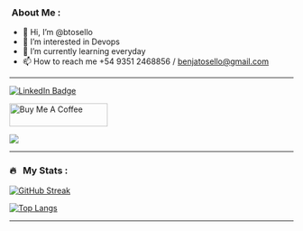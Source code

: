 ### &nbsp;About Me :

- 👋 Hi, I’m @btosello
- 👀 I’m interested in Devops
- 🌱 I’m currently learning everyday
- 📫 How to reach me +54 9351 2468856 / benjatosello@gmail.com

---

<p align="left">
<a href="https://www.linkedin.com/in/btosello"><img src="https://img.shields.io/badge/LinkedIn-blue?style=for-the-badge&logo=linkedin&logoColor=white" alt="LinkedIn Badge"></a>
</p>
<p align="left">
<a href="https://www.buymeacoffee.com/btosello" target="_blank"><img src="https://cdn.buymeacoffee.com/buttons/default-orange.png" alt="Buy Me A Coffee" height="41" width="174"></a>
</p>

![](https://komarev.com/ghpvc/?username=btosello&style=flat-square)


---

### 🔥 &nbsp; My Stats :
[![GitHub Streak](http://github-readme-streak-stats.herokuapp.com?user=itsZed0&theme=dark&background=000000)](https://git.io/streak-stats)

[![Top Langs](https://github-readme-stats.vercel.app/api/top-langs/?username=itsZed0&layout=compact&theme=vision-friendly-dark)](https://github.com/anuraghazra/github-readme-stats)

---
